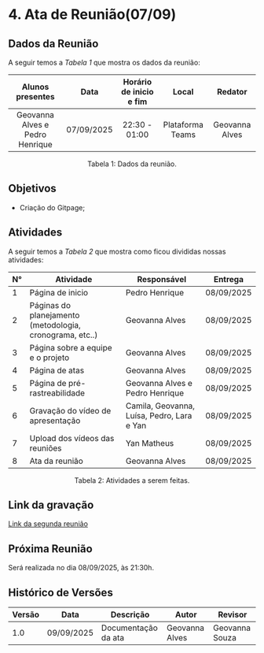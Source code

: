 # 4. Ata de Reunião(07/09)

## Dados da Reunião

A seguir temos a <i>Tabela 1</i> que mostra os dados da reunião:

|                                     Alunos presentes                                     |    Data    | Horário de inicio e fim |      Local       | Redator |
| :--------------------------------------------------------------------------------------: | :--------: | :---------------------: | :--------------: | :--------------: |
| Geovanna Alves e Pedro Henrique | 07/09/2025 |      22:30 - 01:00      | Plataforma Teams | Geovanna Alves|
<figcaption align="center">Tabela 1: Dados da reunião.</figcaption>

## Objetivos

- Criação do Gitpage;




## Atividades

A seguir temos a <i>Tabela 2</i> que mostra como ficou divididas nossas atividades:

| N°| Atividade | Responsável | Entrega |
| ---- | ---- | ---- | ---- | 
| 1 | Página de inicio | Pedro Henrique | 08/09/2025 |
| 2 | Páginas do planejamento (metodologia, cronograma, etc..)  | Geovanna Alves | 08/09/2025 |
| 3|  Página sobre a equipe e o projeto| Geovanna Alves | 08/09/2025|
| 4|  Página de atas | Geovanna Alves | 08/09/2025|
| 5|  Página de pré-rastreabilidade| Geovanna Alves e Pedro Henrique | 08/09/2025|
| 6|  Gravação do vídeo de apresentação|  Camila, Geovanna, Luísa, Pedro, Lara e Yan | 08/09/2025|
| 7| Upload dos vídeos das reuniões | Yan Matheus| 08/09/2025|
| 8| Ata da reunião | Geovanna Alves | 08/09/2025|
<figcaption align="center">Tabela 2: Atividades a serem feitas.</figcaption>

## Link da gravação

[Link da segunda reunião]()

## Próxima Reunião

Será realizada no dia 08/09/2025, às 21:30h.

## Histórico de Versões

| Versão | Data       | Descrição                   | Autor             | Revisor         |
|--------|------------|-----------------------------|-------------------|-----------------|
| 1.0    | 09/09/2025 | Documentação da ata          |  Geovanna Alves   |    Geovanna Souza        |
